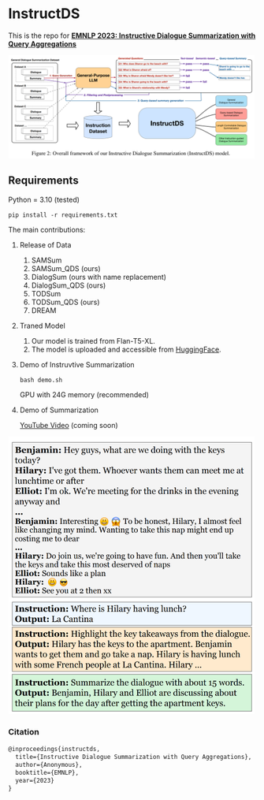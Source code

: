 # InstructDS
This is the repo for **[EMNLP 2023: Instructive Dialogue Summarization with Query Aggregations](https://arxiv.org/abs/2310.10981)**

<img src="content/framework.png" width="500">


## Requirements
Python = 3.10 (tested)
```
pip install -r requirements.txt
```




The main contributions:
1. Release of Data
   1. SAMSum
   2. SAMSum_QDS (ours)
   3. DialogSum (ours with name replacement)
   4. DialogSum_QDS (ours)
   5. TODSum
   6. TODSum_QDS (ours)
   7. DREAM


2. Traned Model
   1. Our model is trained from Flan-T5-XL.
   2. The model is uploaded and accessible from [HuggingFace](https://huggingface.co/binwang/InstructDS/blob/main/README.md).


3. Demo of Instruvtive Summarization
   ```
   bash demo.sh
   ```
   GPU with 24G memory (recommended)

4. Demo of Summarization

    [YouTube Video]() (coming soon)

<img src="content/example.png" width="500">


### Citation
```
@inproceedings{instructds,
  title={Instructive Dialogue Summarization with Query Aggregations},
  author={Anonymous},
  booktitle={EMNLP},
  year={2023}
}
```